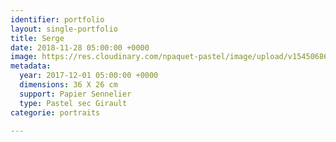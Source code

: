```yaml
---
identifier: portfolio
layout: single-portfolio
title: Serge
date: 2018-11-28 05:00:00 +0000
image: https://res.cloudinary.com/npaquet-pastel/image/upload/v1545068647/Serge-pastel-26-X-36-cm-2017-3.jpg
metadata:
  year: 2017-12-01 05:00:00 +0000
  dimensions: 36 X 26 cm
  support: Papier Sennelier
  type: Pastel sec Girault
categorie: portraits

---
```

